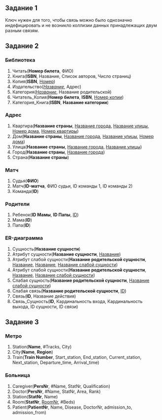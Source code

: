 ## Задание 1
Ключ нужен для того, чтобы связь можно было однозначно индефицировать и не возникло коллизии данных принадлежащих двум разным связям.
## Задание 2
### Библиотека
1. Читать(**Номер билета**, ФИО)
2. Книга(**ISBN**, Название, Список авторов, Число страниц)
3. Копия(**ISBN**, <ins>Номер</ins>)
4. Издательство(*<ins>Название</ins>*, Адрес)
5. Категория(*<ins>Название</ins>*, Название родительской)
6. Читатель_Копия(**Номер билета**, **ISBN**, <ins>Номер копии</ins>)
7. Категория_Книга(**ISBN**, **Название категории**)

### Адрес
1. Квартира(**Название страны**, <ins>Название города</ins>, <ins>Название улицы</ins>, <ins>Номер дома</ins>, <ins>Номер квартиры</ins>)
2. Дом(**Название страны**, <ins>Название города</ins>, <ins>Название улицы</ins>, <ins>Номер дома</ins>)
3. Улица(**Название страны**, <ins>Название города</ins>, <ins>Название улицы</ins>)
4. Город(**Название страны**, <ins>Название города</ins>)
5. Страна(**Название страны**)

### Матч
1. Судья(**ФИО**)
2. Матч(**ID-матча**, ФИО судьи, ID команды 1, ID команды 2)
3. Команда(**ID**)

### Родители
1. Ребенок(**ID Мамы**, **ID Папы**, <ins>ID</ins>)
2. Мама(**ID**)
3. Папа(**ID**)

### ER-диаграмма
1. Сущность(**Название сущности**)
2. Атрибут сущности(**Название сущности**, <ins>Название</ins>)
3. Атрибут слабой сущности(**Название родительской сущности**, <ins>Название</ins>, <ins>Название</ins>, <ins>Название слабой сущности</ins>)
4. Атрибут слабой сущности(**Название родительской сущности**, <ins>Название</ins>, <ins>Название слабой сущности</ins>)
5. Слабая сущность(**Название родительской сущности**,  <ins>Название слабой сущности</ins>)
6. Слабая связь(**Название родительской сущности**, <ins>ID</ins>) 
7. Связь(**ID**, Название действия)
8. Связь_Сущность(**ID**, Кардинальность входа, Кардинальность выхода, ID сущности, ID связи)

## Задание 3
### Метро
1. Station(**Name**, #Tracks, City)
2. City(**Name**, **Region**)
3. Train(**Train Number**, Start_station, End_station, Current_station, Next_station, Departure_time, Arrival_time)

### Больница
1. Caregiver(**PersNr**, #Name, StatNr, Qualification)
2. Doctor(**PersNr**, #Name, StatNr, Area, Rank)
3. Station(**StatNr**, Name)
4. Room(**StatNr**, <ins>RoomNr</ins>, #Beds)
5. Patient(**PatientNr**, Name, Disease, DoctorNr, admission_to, admission_from)

